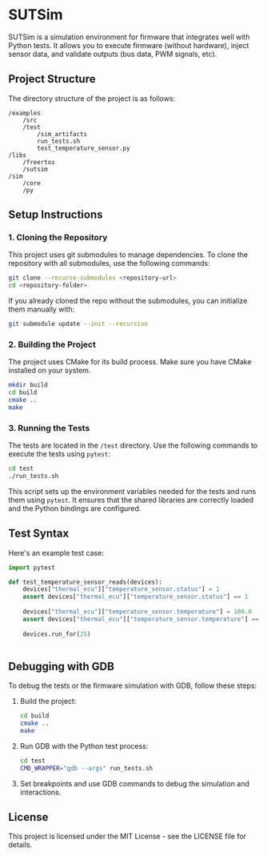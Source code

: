
# SUTSim

SUTSim is a simulation environment for firmware that integrates well with Python tests. It allows you to execute firmware (without hardware), inject sensor data, and validate outputs (bus data, PWM signals, etc).

## Project Structure

The directory structure of the project is as follows:

```
/examples
    /src
    /test
        /sim_artifacts
        run_tests.sh
        test_temperature_sensor.py
/libs
    /freertos
    /sutsim
/sim
    /core
    /py
```

## Setup Instructions

### 1. Cloning the Repository

This project uses git submodules to manage dependencies. To clone the repository with all submodules, use the following commands:

```bash
git clone --recurse-submodules <repository-url>
cd <repository-folder>
```

If you already cloned the repo without the submodules, you can initialize them manually with:

```bash
git submodule update --init --recursive
```

### 2. Building the Project

The project uses CMake for its build process. Make sure you have CMake installed on your system.

```bash
mkdir build
cd build
cmake ..
make
```

### 3. Running the Tests

The tests are located in the `/test` directory. Use the following commands to execute the tests using `pytest`:

```bash
cd test
./run_tests.sh
```

This script sets up the environment variables needed for the tests and runs them using `pytest`. It ensures that the shared libraries are correctly loaded and the Python bindings are configured.

## Test Syntax

Here's an example test case:

```python
import pytest

def test_temperature_sensor_reads(devices):    
    devices["thermal_ecu"]["temperature_sensor.status"] = 1
    assert devices["thermal_ecu"]["temperature_sensor.status"] == 1
    
    devices["thermal_ecu"]["temperature_sensor.temperature"] = 100.0
    assert devices["thermal_ecu"]["temperature_sensor.temperature"] == 100.0
    
    devices.run_for(25)
    
```

## Debugging with GDB

To debug the tests or the firmware simulation with GDB, follow these steps:

1. Build the project:

   ```bash
   cd build
   cmake ..
   make
   ```

2. Run GDB with the Python test process:

   ```bash
   cd test
   CMD_WRAPPER="gdb --args" run_tests.sh
   ```

3. Set breakpoints and use GDB commands to debug the simulation and interactions.

## License

This project is licensed under the MIT License - see the LICENSE file for details.

